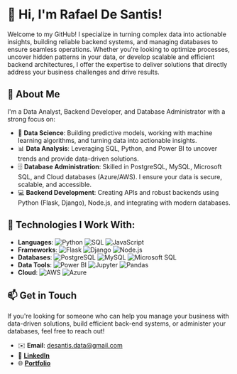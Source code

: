 # 👋 Hi, I'm Rafael De Santis!

Welcome to my GitHub! I specialize in turning complex data into actionable insights, building reliable backend systems, and managing databases to ensure seamless operations. Whether you're looking to optimize processes, uncover hidden patterns in your data, or develop scalable and efficient backend architectures, I offer the expertise to deliver solutions that directly address your business challenges and drive results.

## 🚀 About Me

I'm a Data Analyst, Backend Developer, and Database Administrator with a strong focus on:

- 🧠 **Data Science**: Building predictive models, working with machine learning algorithms, and turning data into actionable insights.
- 📊 **Data Analysis**: Leveraging SQL, Python, and Power BI to uncover trends and provide data-driven solutions.
- 🗄️ **Database Administration**: Skilled in PostgreSQL, MySQL, Microsoft SQL, and Cloud databases (Azure/AWS). I ensure your data is secure, scalable, and accessible.
- 💻 **Backend Development**: Creating APIs and robust backends using Python (Flask, Django), Node.js, and integrating with modern databases.

## 🔧 Technologies I Work With:

- **Languages**: ![Python](https://img.shields.io/badge/Python-3670A0?style=for-the-badge&logo=python&logoColor=ffdd54) ![SQL](https://img.shields.io/badge/SQL-316192?style=for-the-badge&logo=postgresql&logoColor=white) ![JavaScript](https://img.shields.io/badge/JavaScript-323330?style=for-the-badge&logo=javascript&logoColor=F7DF1E)
- **Frameworks**: ![Flask](https://img.shields.io/badge/Flask-000000?style=for-the-badge&logo=flask&logoColor=white) ![Django](https://img.shields.io/badge/Django-092E20?style=for-the-badge&logo=django&logoColor=white) ![Node.js](https://img.shields.io/badge/Node.js-43853D?style=for-the-badge&logo=node.js&logoColor=white)
- **Databases**: ![PostgreSQL](https://img.shields.io/badge/PostgreSQL-316192?style=for-the-badge&logo=postgresql&logoColor=white) ![MySQL](https://img.shields.io/badge/MySQL-00000F?style=for-the-badge&logo=mysql&logoColor=white) ![Microsoft SQL](https://img.shields.io/badge/Microsoft_SQL-CC2927?style=for-the-badge&logo=microsoft-sql-server&logoColor=white)
- **Data Tools**: ![Power BI](https://img.shields.io/badge/PowerBI-F2C811?style=for-the-badge&logo=powerbi&logoColor=black) ![Jupyter](https://img.shields.io/badge/Jupyter-F37626?style=for-the-badge&logo=jupyter&logoColor=white) ![Pandas](https://img.shields.io/badge/Pandas-150458?style=for-the-badge&logo=pandas&logoColor=white)
- **Cloud**: ![AWS](https://img.shields.io/badge/Amazon_AWS-232F3E?style=for-the-badge&logo=amazon-aws&logoColor=white) ![Azure](https://img.shields.io/badge/Microsoft_Azure-0078D4?style=for-the-badge&logo=microsoft-azure&logoColor=white)

## 📫 Get in Touch

If you're looking for someone who can help you manage your business with data-driven solutions, build efficient back-end systems, or administer your databases, feel free to reach out!

- ✉️ **Email**: desantis.data@gmail.com
- 💼 [**LinkedIn**](https://www.linkedin.com/in/rafael-desantis/)
- 🌐 [**Portfolio**](https://rafael-de-santis.github.io/rdsweb/)
